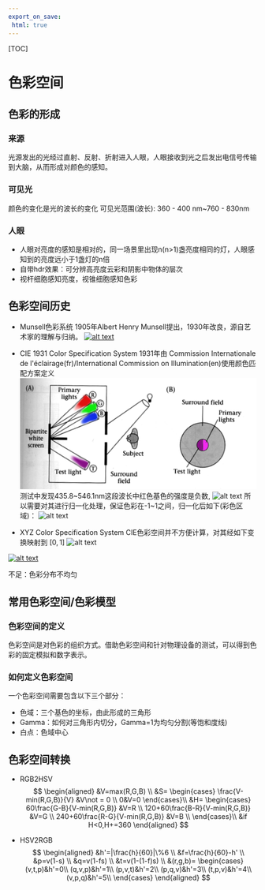 ```yaml
---
export_on_save:
 html: true
---
```

[TOC]

# 色彩空间

## 色彩的形成
### 来源
光源发出的光经过直射、反射、折射进入人眼，人眼接收到光之后发出电信号传输到大脑，从而形成对颜色的感知。
### 可见光
颜色的变化是光的波长的变化
可见光范围(波长): 360 - 400 nm~760 - 830nm
### 人眼
- 人眼对亮度的感知是相对的，同一场景里出现n(n>1)盏亮度相同的灯，人眼感知到的亮度远小于1盏灯的n倍
- 自带hdr效果：可分辨高亮度云彩和阴影中物体的层次
- 视杆细胞感知亮度，视锥细胞感知色彩

## 色彩空间历史
- Munsell色彩系统
1905年Albert Henry Munsell提出，1930年改良，源自艺术家的理解与归纳。
[![alt text](https://upload.wikimedia.org/wikipedia/commons/d/d5/Munsell-system.svg "Munsell Color System")](https://en.wikipedia.org/wiki/Munsell_color_system)

- CIE 1931 Color Specification System
1931年由 Commission Internationale de l'éclairage(fr)/International Commission on Illumination(en)使用颜色匹配方案定义
[![alt text](../images/color%20matching%20test.png "Color Matching Test")](https://en.wikipedia.org/wiki/CIE_1931_color_space#Color_matching_functions)
测试中发现435.8~546.1nm这段波长中红色基色的强度是负数,
![alt text](https://upload.wikimedia.org/wikipedia/commons/3/36/CIE1931_RGBCMF.png)
所以需要对其进行归一化处理，保证色彩在-1~1之间，归一化后如下(彩色区域)：
![alt text](https://upload.wikimedia.org/wikipedia/commons/1/16/CIE1931_rgxy.png)


- XYZ Color Specification System
CIE色彩空间并不方便计算，对其经如下变换映射到 $[0,1]$
![alt text](https://wikimedia.org/api/rest_v1/media/math/render/svg/3bd2edf319df55b2d5b83193a952791eabcd3164)

[![alt text](https://upload.wikimedia.org/wikipedia/commons/3/3b/CIE1931xy_blank.svg)](https://en.wikipedia.org/wiki/CIE_1931_color_space#Definition_of_the_CIE_XYZ_color_space)

不足：色彩分布不均匀

## 常用色彩空间/色彩模型
### 色彩空间的定义
色彩空间是对色彩的组织方式。借助色彩空间和针对物理设备的测试，可以得到色彩的固定模拟和数字表示。
### 如何定义色彩空间
一个色彩空间需要包含以下三个部分：
  - 色域：三个基色的坐标，由此形成的三角形
  - Gamma：如何对三角形内切分，Gamma=1为均匀分割(等饱和度线)
  - 白点：色域中心

## 色彩空间转换
- RGB2HSV
  $$
      \begin{aligned}
            &V=max(R,G,B) \\
            &S=
            \begin{cases}
                \frac{V-min(R,G,B)}{V} &V\not = 0 \\
                0&V=0
            \end{cases}\\
            &H=
            \begin{cases}
                60\frac{G-B}{V-min(R,G,B)} &V=R \\
                120+60\frac{B-R}{V-min(R,G,B)} &V=G \\
                240+60\frac{R-G}{V-min(R,G,B)} &V=B \\
            \end{cases}\\
            &if H<0,H+=360
      \end{aligned}
  $$

- HSV2RGB
$$
    \begin{aligned}
        &h'=|\frac{h}{60}|\%6 \\
        &f=\frac{h}{60}-h' \\
        &p=v(1-s)  \\
        &q=v(1-fs) \\
        &t=v(1-(1-f)s) \\
        &(r,g,b)=
        \begin{cases}
            (v,t,p)&h'=0\\
            (q,v,p)&h'=1\\
            (p,v,t)&h'=2\\
            (p,q,v)&h'=3\\
            (t,p,v)&h'=4\\
            (v,p,q)&h'=5\\
        \end{cases}
    \end{aligned}
$$
